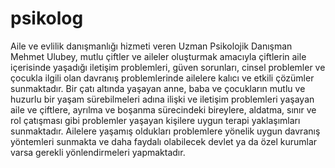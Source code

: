 # psikolog
Aile ve evlilik danışmanlığı hizmeti veren Uzman Psikolojik Danışman Mehmet Ulubey, mutlu çiftler ve aileler oluşturmak amacıyla çiftlerin aile içerisinde yaşadığı iletişim problemleri, güven sorunları, cinsel problemler ve çocukla ilgili olan davranış problemlerinde ailelere kalıcı ve etkili çözümler sunmaktadır.  Bir çatı altında yaşayan anne, baba ve çocukların mutlu ve huzurlu bir yaşam sürebilmeleri adına ilişki ve iletişim problemleri yaşayan aile ve çiftlere, ayrılma ve boşanma sürecindeki bireylere, aldatma, sınır ve rol çatışması gibi problemler yaşayan kişilere uygun terapi yaklaşımları sunmaktadır. Ailelere yaşamış oldukları problemlere yönelik uygun davranış yöntemleri sunmakta ve daha faydalı olabilecek devlet ya da özel kurumlar varsa gerekli yönlendirmeleri yapmaktadır.
